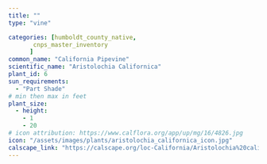 ```yaml
---
title: ""
type: "vine"

categories: [humboldt_county_native,
       cnps_master_inventory
      ]
common_name: "California Pipevine"
scientific_name: "Aristolochia Californica"
plant_id: 6
sun_requirements:
  - "Part Shade"
# min then max in feet
plant_size:
  - height: 
    - 1
    - 20
# icon attribution: https://www.calflora.org/app/up/mg/16/4826.jpg 
icon: "/assets/images/plants/aristolochia_californica_icon.jpg"
calscape_link: "https://calscape.org/loc-California/Aristolochia%20californica(%20)"
---
```



